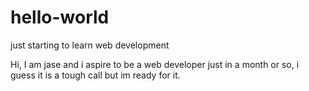 # hello-world
just starting to learn web development

Hi, I am jase and i aspire to be a web developer just in a month or so, i guess it is a tough call but im ready for it.
